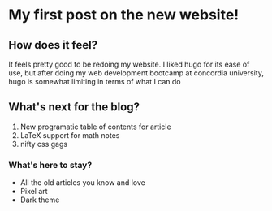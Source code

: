 # My first post on the new website!

## How does it feel?

It feels pretty good to be redoing my website. I liked hugo for its ease of use, but after doing my web development bootcamp at concordia university, hugo is somewhat limiting in terms of what I can do

## What's next for the blog?

1. New programatic table of contents for article
2. LaTeX support for math notes
3. nifty css gags

### What's here to stay?

- All the old articles you know and love
- Pixel art
- Dark theme